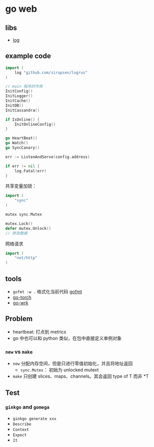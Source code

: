 # go web

## libs

+ [log](https://github.com/sirupsen/logrus)

## example code

```go
import (
    log "github.com/sirupsen/logrus"
)

// main 程序的作用
InitConfig()
InitLogger()
InitCache()
InitDB()
InitCassandra()

if IsOnline() {
    InitOnlineConfig()
}

go HeartBeat()
go Watch()
go SyncCanary()

err := ListenAndServe(config.address)

if err != nil {
    log.Fatal(err)
}
```

共享变量加锁：

```go
import (
    "sync"
)

mutex sync.Mutex

mutex.Lock()
defer mutex.Unlock()
// 修改数据
```

网络请求

```go
import (
    "net/http"
)
```

## tools

+ `gofmt -w .` 格式化当前代码 [gofmt](https://golang.org/cmd/gofmt/)
+ [go-torch](http://lihaoquan.me/2017/1/1/Profiling-and-Optimizing-Go-using-go-torch.html)
+ [go-wrk](https://github.com/adjust/go-wrk)

## Problem

+ heartbeat: 打点到 metrics
+ go 中也可以和 python 类似，在包中直接定义单例对象

### `new` vs `make`

+ `new` 分配内存空间，但是只进行零值初始化，并且将地址返回
    - `sync.Mutex`： 初始为 unlocked mutext
+ `make` 只创建 slices、maps、channels。其会返回 type of T 而非 *T

## Test

### `ginkgo` and `gomega`

+ `ginkgo generate xxx`
+ `Describe`
+ `Context`
+ `Expect`
+ `It`
